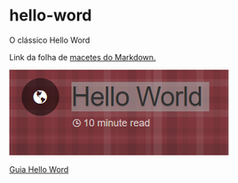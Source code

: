 # hello-word
O clássico Hello Word

Link da folha de [macetes do Markdown.](https://github.com/adam-p/markdown-here/wiki/Markdown-Cheatsheet)

![Logo do guia Helllo Word](https://github.com/gabriel2580/hello-word/blob/readme-edit/Hello%20Word.PNG "Guia Hello Word")

[Guia Hello Word](https://guides.github.com/activities/hello-world/)
